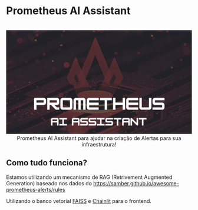 # Prometheus AI Assistant

<p align="center">
  <br>
   <img src="./public/readme-wallpaper.png" title="Prometheus"/>
  <br>
Prometheus AI Assistant para ajudar na criação de Alertas para sua infraestrutura!
</p>

## Como tudo funciona?

Estamos utilizando um mecanismo de RAG (Retrivement Augmented Generation) baseado nos dados do <https://samber.github.io/awesome-prometheus-alerts/rules>

Utilizando o banco vetorial [FAISS](https://faiss.ai/) e [Chainlit](https://github.com/Chainlit/chainlit) para o frontend.
